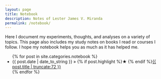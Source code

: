 ```yaml
---
layout: page
title: Notebook
description: Notes of Lester James V. Miranda
permalink: /notebook/
---
```


Here I document my experiments, thoughts, and analyses on a variety of topics.
This page also includes my study notes on books I read or courses I follow. I
hope my notebook helps you as much as it has helped me.

<ul>
  {% for post in site.categories.notebook %}
    <li>
        <span>{{ post.date | date_to_string }}</span> » {% if post.highlight %}&starf; {% endif %}<a href="{{ post.url }}" title="{{ post.title }}">{{ post.title | truncate:72 }}</a>
    </li>
  {% endfor %}
</ul>

<!-- {% assign posts_by_year = site.categories.notebook | group_by_exp:"post", "post.date | date: '%Y'" %}

{% for year in posts_by_year %}
<h2>{{ year.name }}</h2>
<ul>
  {% for post in year.items %}
    <li>
      {{ post.date | date_to_string  | split: " " | slice: 0, 2 | join: " " }} » 
      {% if post.highlight %}&starf; {% endif %}
      <a href="{{ post.url }}" title="{{ post.title }}">
        {{ post.title | truncate: 72 }}
      </a>
    </li>
  {% endfor %}
</ul>
{% endfor %} -->
